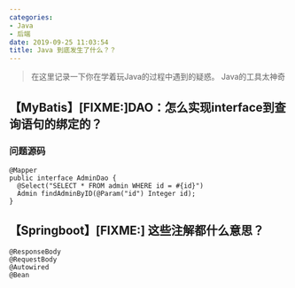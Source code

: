 ```yaml
---
categories:
- Java
- 后端
date: 2019-09-25 11:03:54
title: Java 到底发生了什么？？
---
```


> 在这里记录一下你在学着玩Java的过程中遇到的疑惑。
> Java的工具太神奇

<!-- more -->

## 【MyBatis】[FIXME:]DAO：怎么实现interface到查询语句的绑定的？

### 问题源码

````
@Mapper
public interface AdminDao {
  @Select("SELECT * FROM admin WHERE id = #{id}")
  Admin findAdminByID(@Param("id") Integer id);
}
````

## 【Springboot】[FIXME:] 这些注解都什么意思？

````
@ResponseBody
@RequestBody
@Autowired
@Bean
````